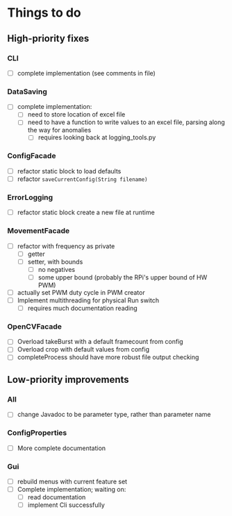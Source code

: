 # Things to do

## High-priority fixes

### CLI

- [ ] complete implementation (see comments in file)

### DataSaving

- [ ] complete implementation:
	- [ ] need to store location of excel file
	- [ ] need to have a function to write values to an excel file, parsing along the way for anomalies
		- [ ] requires looking back at logging_tools.py

### ConfigFacade

- [ ] refactor static block to load defaults
- [ ] refactor `saveCurrentConfig(String filename)`

### ErrorLogging

- [ ] refactor static block create a new file at runtime

### MovementFacade

- [ ] refactor with frequency as private
	- [ ] getter
	- [ ] setter, with bounds
		- [ ] no negatives
		- [ ] some upper bound (probably the RPi's upper bound of HW PWM)
- [ ] actually set PWM duty cycle in PWM creator
- [ ] Implement multithreading for physical Run switch
	- [ ] requires much documentation reading

### OpenCVFacade

- [ ] Overload takeBurst with a default framecount from config
- [ ] Overload crop with default values from config
- [ ] completeProcess should have more robust file output checking

## Low-priority improvements

### All

- [ ] change Javadoc to be parameter type, rather than parameter name

### ConfigProperties

- [ ] More complete documentation

### Gui

- [ ] rebuild menus with current feature set
- [ ] Complete implementation; waiting on:
	- [ ] read documentation
	- [ ] implement Cli successfully

